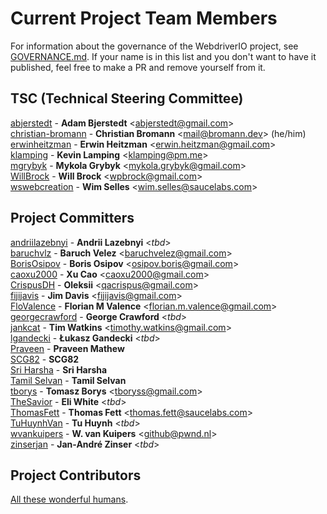 # Current Project Team Members

For information about the governance of the WebdriverIO project, see [GOVERNANCE.md](/GOVERNANCE.md). If your name is in this list and you don't want to have it published, feel free to make a PR and remove yourself from it.

## TSC (Technical Steering Committee)

[abjerstedt](https://github.com/abjerstedt) - __Adam Bjerstedt__ <[abjerstedt@gmail.com](abjerstedt@gmail.com)><br />
[christian-bromann](https://github.com/christian-bromann) - __Christian Bromann__ <[mail@bromann.dev](mail@bromann.dev)> (he/him)<br />
[erwinheitzman](https://github.com/erwinheitzman) - __Erwin Heitzman__ <[erwin.heitzman@gmail.com](erwin.heitzman@gmail.com)><br />
[klamping](https://github.com/klamping) - __Kevin Lamping__ <[klamping@pm.me](klamping@pm.me)><br />
[mgrybyk](https://github.com/mgrybyk) - __Mykola Grybyk__ <[mykola.grybyk@gmail.com](mykola.grybyk@gmail.com)><br />
[WillBrock](https://github.com/WillBrock) - __Will Brock__ <[wpbrock@gmail.com](wpbrock@gmail.com)><br />
[wswebcreation](https://github.com/wswebcreation) - __Wim Selles__ <[wim.selles@saucelabs.com](wim.selles@saucelabs.com)>

## Project Committers

[andriilazebnyi](https://github.com/andriilazebnyi) - __Andrii Lazebnyi__ <_tbd_><br />
[baruchvlz](https://github.com/baruchvlz) - __Baruch Velez__ <[baruchvelez@gmail.com](baruchvelez@gmail.com)><br />
[BorisOsipov](https://github.com/BorisOsipov) - __Boris Osipov__ <[osipov.boris@gmail.com](osipov.boris@gmail.com)><br />
[caoxu2000](https://github.com/caoxu2000) - __Xu Cao__ <[caoxu2000@gmail.com](caoxu2000@gmail.com)><br />
[CrispusDH](https://github.com/CrispusDH) - __Oleksii__ <[qacrispus@gmail.com](qacrispus@gmail.com)><br />
[fijijavis](https://github.com/fijijavis) - __Jim Davis__ <[fijijavis@gmail.com](fijijavis@gmail.com)><br />
[FloValence](https://github.com/FloValence) - __Florian M Valence__ <[florian.m.valence@gmail.com](florian.m.valence@gmail.com)><br />
[georgecrawford](https://github.com/georgecrawford) - __George Crawford__ <_tbd_><br />
[jankcat](https://github.com/jankcat) - __Tim Watkins__ <[timothy.watkins@gmail.com](timothy.watkins@gmail.com)><br />
[lgandecki](https://github.com/lgandecki) - __Łukasz Gandecki__ <_tbd_><br />
[Praveen](https://github.com/praveendvd) - __Praveen Mathew__<br />
[SCG82](https://github.com/SCG82) - __SCG82__<br />
[Sri Harsha](https://github.com/harsha509) - __Sri Harsha__<br />
[Tamil Selvan](https://github.com/tamil777selvan) - __Tamil Selvan__<br />
[tborys](https://github.com/tborys) - __Tomasz Borys__ <[tboryss@gmail.com](tboryss@gmail.com)><br />
[TheSavior](https://github.com/TheSavior) - __Eli White__ <_tbd_><br />
[ThomasFett](https://github.com/ThomasFett) - __Thomas Fett__ <[thomas.fett@saucelabs.com](thomas.fett@saucelabs.com)><br />
[TuHuynhVan](https://github.com/TuHuynhVan) - __Tu Huynh__ <_tbd_><br />
[wvankuipers](https://github.com/wvankuipers) - __W. van Kuipers__ <[github@pwnd.nl](github@pwnd.nl)><br />
[zinserjan](https://github.com/zinserjan) - __Jan-André Zinser__ <_tbd_><br />

## Project Contributors

[All these wonderful humans](https://github.com/webdriverio/webdriverio/graphs/contributors).
